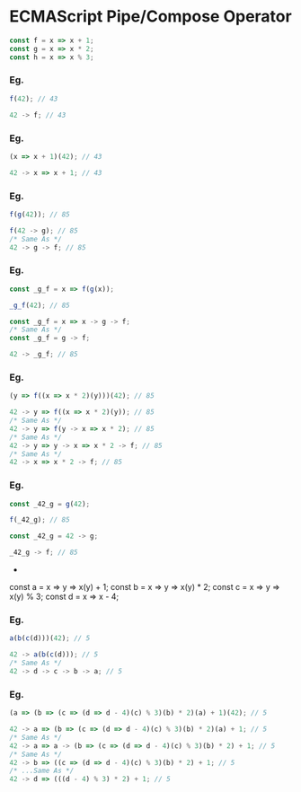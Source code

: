 ECMAScript Pipe/Compose Operator
================================

```javascript
const f = x => x + 1;
const g = x => x * 2;
const h = x => x % 3;
```

### Eg.

```javascript
f(42); // 43
```

```javascript
42 -> f; // 43
```

### Eg.

```javascript
(x => x + 1)(42); // 43
```

```javascript
42 -> x => x + 1; // 43
```

### Eg.

```javascript
f(g(42)); // 85
```

```javascript
f(42 -> g); // 85
/* Same As */
42 -> g -> f; // 85
```

### Eg.

```javascript
const _g_f = x => f(g(x));

_g_f(42); // 85
```

```javascript
const _g_f = x => x -> g -> f;
/* Same As */
const _g_f = g -> f;

42 -> _g_f; // 85
```

### Eg.

```javascript
(y => f((x => x * 2)(y)))(42); // 85
```

```javascript
42 -> y => f((x => x * 2)(y)); // 85
/* Same As */
42 -> y => f(y -> x => x * 2); // 85
/* Same As */
42 -> y => y -> x => x * 2 -> f; // 85
/* Same As */
42 -> x => x * 2 -> f; // 85
```

### Eg.

```javascript
const _42_g = g(42);

f(_42_g); // 85
```

```javascript
const _42_g = 42 -> g;

_42_g -> f; // 85
```

-

const a = x => y => x(y) + 1;
const b = x => y => x(y) * 2;
const c = x => y => x(y) % 3;
const d = x => x - 4;

### Eg.

```javascript
a(b(c(d)))(42); // 5
```

```javascript
42 -> a(b(c(d))); // 5
/* Same As */
42 -> d -> c -> b -> a; // 5
```

### Eg.

```javascript
(a => (b => (c => (d => d - 4)(c) % 3)(b) * 2)(a) + 1)(42); // 5
```

```javascript
42 -> a => (b => (c => (d => d - 4)(c) % 3)(b) * 2)(a) + 1; // 5
/* Same As */
42 -> a => a -> (b => (c => (d => d - 4)(c) % 3)(b) * 2) + 1; // 5
/* Same As */
42 -> b => ((c => (d => d - 4)(c) % 3)(b) * 2) + 1; // 5
/* ...Same As */
42 -> d => (((d - 4) % 3) * 2) + 1; // 5
```
